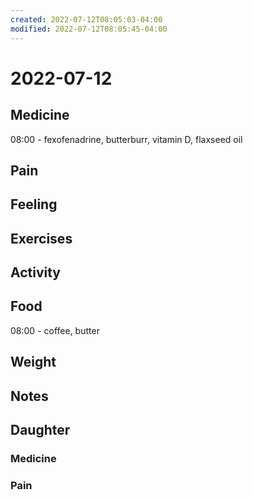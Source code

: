 ```yaml
---
created: 2022-07-12T08:05:03-04:00
modified: 2022-07-12T08:05:45-04:00
---
```


# 2022-07-12

## Medicine

08:00 - fexofenadrine, butterburr, vitamin D, flaxseed oil 


## Pain


## Feeling


## Exercises


## Activity


## Food

08:00 - coffee, butter 


## Weight


## Notes


## Daughter


### Medicine


### Pain
